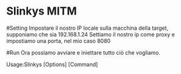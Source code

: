 # Slinkys MITM

#Setting
Impostare il nostro IP locale sulla macchina della target, supponiamo che sia 192.168.1.24
Settiamo il nostro ip come proxy e impostiamo una porta, nel mio caso 8080

#Run
Ora possiamo avviare e iniettare tutto ciò che vogliamo.

Usage:Slinkys [Options] [Command]
